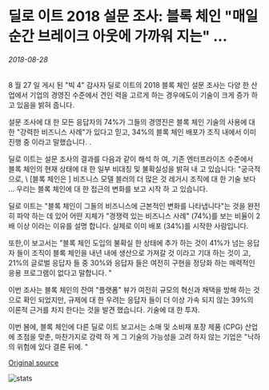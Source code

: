 # 딜로 이트 2018 설문 조사: 블록 체인 "매일 순간 브레이크 아웃에 가까워 지는" ...

###### 2018-08-28

8 월 27 일 게시 된 "빅 4" 감사자 딜로 이트의 2018 블록 체인 설문 조사는 다양 한 산업에서 기업의 경영진 수준에서 견인 력을 고르게 하는 경우에도이 기술이 크게 증가 하 고 있음을 밝혀 줍니다.

설문 조사에 대 한 모든 응답자의 74%가 그들의 경영진은 블록 체인 기술의 사용에 대 한 "강력한 비즈니스 사례"가 있다고 믿고, 34%의 블록 체인 배포가 조직 내에서 이미 진행 중 이라고 말했습니다. .

딜로 이트는 설문 조사의 결과를 다음과 같이 해석 하 여, 기존 엔터프라이즈 수준에서 블록 체인의 현재 상태에 대 한 일부 비대칭 및 불확실성을 밝혀 내 고 있습니다: "궁극적으로, \ [블록 체인은 \] 비즈니스 모델 블러의 더 많은 것 레거시 조직에 대 한 기술 보다 ... 우리는 블록 체인에 대 한 접근의 변화를 보고 시작 하 고 있습니다.

딜로 이트는 "블록 체인이 그들의 비즈니스에 근본적인 변화를 나타냅니다"는 것을 완전히 파악 하는 데 있어 어떤 지체가 "경쟁력 있는 비즈니스 사례" (74%)를 보는 비율이 2 배 이상 이라는 이유를 설명 합니다. 실제로 이미 배포 (34%)를 시작한 사람입니다.

또한,이 보고서는 "블록 체인 도입의 불확실 한 상태에 추가 하는 것이 41%가 넘는 응답자 들이 조직이 블록 체인을 내년 내에 생산으로 가져갈 것 이라고 기대 하는 것이 고, 21%의 글로벌 응답자 들 중 30%와 응답자 들은 여전히 구현을 정당화 하는 매력적인 응용 프로그램이 없다고 말합니다. "

이번 조사는 블록 체인의 잔여 "플랫폼" 뷰가 여전히 규모의 혁신과 채택을 방해 하는 것으로 확인 되었지만, 규제에 대 한 우려는 응답자 들이 더 이상 가속 되지 않는 39%의 이론적 근거를 차지 한다는 것을 발견 했습니다. 기술에 대 한 투자.

이번 봄에, 블록 체인에 다른 딜로 이트 보고서는 소매 및 소비재 포장 제품 (CPG) 산업에 초점을 맞춘, 마찬가지로 강력 하 게 그 기술의 가능성을 고려 하지 않는 기업은 "낙하의 위험에 있다 결론 뒤에. "

[Original source](https://cointelegraph.com/news/deloitte-2018-survey-blockchain-getting-closer-to-breakout-moment-every-day)

![stats](https://c.statcounter.com/11760860/0/a89fa40b/1/ "stats")